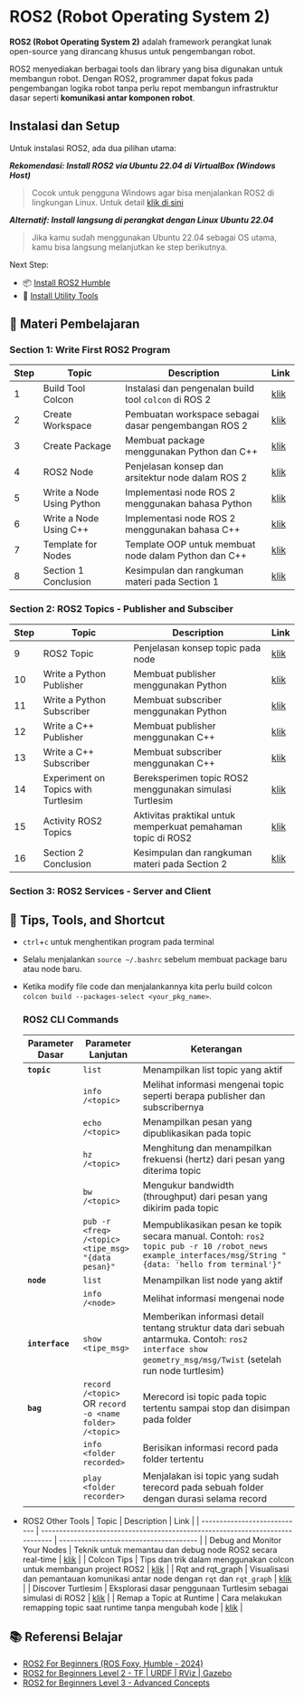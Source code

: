 # ROS2 (Robot Operating System 2)

**ROS2 (Robot Operating System 2)** adalah framework perangkat lunak open-source yang dirancang khusus untuk pengembangan robot.

ROS2 menyediakan berbagai tools dan library yang bisa digunakan untuk membangun robot. Dengan ROS2, programmer dapat fokus pada pengembangan logika robot tanpa perlu repot membangun infrastruktur dasar seperti **komunikasi antar komponen robot**.

## Instalasi dan Setup
Untuk instalasi ROS2, ada dua pilihan utama:

***Rekomendasi: Install ROS2 via Ubuntu 22.04 di VirtualBox (Windows Host)***
> Cocok untuk pengguna Windows agar bisa menjalankan ROS2 di lingkungan Linux. Untuk detail [klik di sini](/windows_host/)

***Alternatif: Install langsung di perangkat dengan Linux Ubuntu 22.04***
> Jika kamu sudah menggunakan Ubuntu 22.04 sebagai OS utama, kamu bisa langsung melanjutkan ke step berikutnya.

Next Step:
- 📦 [Install ROS2 Humble](/humble/)
- 🔧 [Install Utility Tools](/utility/)

## 📘 Materi Pembelajaran

### Section 1: Write First ROS2 Program
| Step | Topic                     | Description                                           | Link                                                 |
| ---- | ------------------------- | ----------------------------------------------------- | ---------------------------------------------------- |
| 1    | Build Tool Colcon         | Instalasi dan pengenalan build tool `colcon` di ROS 2 | [klik](/section1_write_ros2/01_build_tool_colcon/)   |
| 2    | Create Workspace          | Pembuatan workspace sebagai dasar pengembangan ROS 2  | [klik](/section1_write_ros2/02_create_workspace/)    |
| 3    | Create Package            | Membuat package menggunakan Python dan C++            | [klik](/section1_write_ros2/03_create_package/)      |
| 4    | ROS2 Node                 | Penjelasan konsep dan arsitektur node dalam ROS 2     | [klik](/section1_write_ros2/04_ros2_node/)           |
| 5    | Write a Node Using Python | Implementasi node ROS 2 menggunakan bahasa Python     | [klik](/section1_write_ros2/05_python_node/)         |
| 6    | Write a Node Using C++    | Implementasi node ROS 2 menggunakan bahasa C++        | [klik](/section1_write_ros2/06_cpp_node/)            |
| 7    | Template for Nodes        | Template OOP untuk membuat node dalam Python dan C++  | [klik](/section1_write_ros2/07_template_node/)       |
| 8    | Section 1 Conclusion      | Kesimpulan dan rangkuman materi pada Section 1        | [klik](/section1_write_ros2/08_section1_conclusion/) |

### Section 2: ROS2 Topics - Publisher and Subsciber
| Step | Topic                               | Description                                                  | Link                                              |
| ---- | ----------------------------------- | ------------------------------------------------------------ | ------------------------------------------------- |
| 9    | ROS2 Topic                          | Penjelasan konsep topic pada node                            | [klik](/section2_topics/09_ros2_topic/)           |
| 10   | Write a Python Publisher            | Membuat publisher menggunakan Python                         | [klik](/section2_topics/10_python_publisher/)     |
| 11   | Write a Python Subscriber           | Membuat subscriber menggunakan Python                        | [klik](/section2_topics/11_python_subscriber/)    |
| 12   | Write a C++ Publisher               | Membuat publisher menggunakan C++                            | [klik](/section2_topics/12_cpp_publisher/)        |
| 13   | Write a C++ Subscriber              | Membuat subscriber menggunakan C++                           | [klik](/section2_topics/13_cpp_subscriber/)       |
| 14   | Experiment on Topics with Turtlesim | Bereksperimen topic ROS2 menggunakan simulasi Turtlesim      | [klik](/section2_topics/14_turtlesim_topics/)     |
| 15   | Activity ROS2 Topics                | Aktivitas praktikal untuk memperkuat pemahaman topic di ROS2 | [klik](/section2_topics/15_activity_ros2_topics/) |
| 16   | Section 2 Conclusion                | Kesimpulan dan rangkuman materi pada Section 2               | [klik](/section2_topics/16_section2_conclusion/)  |

### Section 3: ROS2 Services - Server and Client

## 🧠 Tips, Tools, and Shortcut

* `ctrl`+`c` untuk menghentikan program pada terminal
* Selalu menjalankan `source ~/.bashrc` sebelum membuat package baru atau node baru.
* Ketika modify file code dan menjalankannya kita perlu build colcon `colcon build --packages-select <your_pkg_name>`.
    ### ROS2 CLI Commands

    | Parameter Dasar | Parameter Lanjutan                                      | Keterangan                                                                                                                                                 |
    | --------------- | ------------------------------------------------------- | ---------------------------------------------------------------------------------------------------------------------------------------------------------- |
    | **`topic`**     | `list`                                                  | Menampilkan list topic yang aktif                                                                                                                          |
    |                 | `info /<topic>`                                         | Melihat informasi mengenai topic seperti berapa publisher dan subscribernya                                                                                |
    |                 | `echo /<topic>`                                         | Menampilkan pesan yang dipublikasikan pada topic                                                                                                           |
    |                 | `hz /<topic>`                                           | Menghitung dan menampilkan frekuensi (hertz) dari pesan yang diterima topic                                                                                |
    |                 | `bw /<topic>`                                           | Mengukur bandwidth (throughput) dari pesan yang dikirim pada topic                                                                                         |
    |                 | `pub -r <freq> /<topic> <tipe_msg> "{data pesan}"`      | Mempublikasikan pesan ke topik secara manual. Contoh: `ros2 topic pub -r 10 /robot_news example_interfaces/msg/String "{data: 'hello from terminal'}"`     |
    | **`node`**      | `list`                                                  | Menampilkan list node yang aktif                                                                                                                           |
    |                 | `info /<node>`                                          | Melihat informasi mengenai node                                                                                                                            |
    | **`interface`** | `show <tipe_msg>`                                       | Memberikan informasi detail tentang struktur data dari sebuah antarmuka. Contoh: `ros2 interface show geometry_msg/msg/Twist` (setelah run node turtlesim) |
    | **`bag`**       | `record /<topic>` OR `record -o <name folder> /<topic>` | Merecord isi topic pada topic tertentu sampai stop dan disimpan pada folder                                                                                |
    |                 | `info <folder recorded>`                                | Berisikan informasi record pada folder tertentu                                                                                                            |
    |                 | `play <folder recorder>`                                | Menjalakan isi topic yang sudah terecord pada sebuah folder dengan durasi selama record                                                                    |

* ROS2 Other Tools
     | Topic                        | Description                                                                   | Link                                   |
     | ---------------------------- | ----------------------------------------------------------------------------- | -------------------------------------- |
     | Debug and Monitor Your Nodes | Teknik untuk memantau dan debug node ROS2 secara real-time                    | [klik](/tools/09_debug_monitor_nodes/) |
     | Colcon Tips                  | Tips dan trik dalam menggunakan colcon untuk membangun project ROS2           | [klik](/tools/10_colcon_tips/)         |
     | Rqt and rqt_graph            | Visualisasi dan pemantauan komunikasi antar node dengan `rqt` dan `rqt_graph` | [klik](/tools/11_rqt_and_rqt_graph/)   |
     | Discover Turtlesim           | Eksplorasi dasar penggunaan Turtlesim sebagai simulasi di ROS2                | [klik](/tools/12_discover_turtlesim/)  |
     | Remap a Topic at Runtime     | Cara melakukan remapping topic saat runtime tanpa mengubah kode               | [klik](/tools/13_remap_topic_runtime/) |
## 📚 Referensi Belajar

- [ROS2 For Beginners (ROS Foxy, Humble - 2024)](https://www.udemy.com/course/ros2-for-beginners/)
- [ROS2 for Beginners Level 2 - TF | URDF | RViz | Gazebo](https://www.udemy.com/course/ros2-tf-urdf-rviz-gazebo/)
- [ROS2 for Beginners Level 3 - Advanced Concepts](https://www.udemy.com/course/ros2-advanced-core-concepts/)